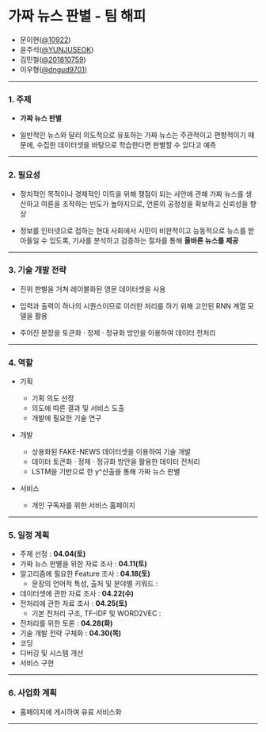 
# 가짜 뉴스 판별 - 팀 해피
- 문이현([@10922](https://github.com/10922))
- 윤주석([@YUNJUSEOK](https://github.com/YUNJUSEOK))
- 김민철([@201810759](https://github.com/201810759))
- 이우형([@dngud9701](https://github.com/dngud9701))
 
---

### 1. 주제
- __가짜 뉴스 판별__

- 일반적인 뉴스와 달리 의도적으로 유포하는 가짜 뉴스는 주관적이고 편향적이기 때문에, 수집한 데이터셋을 바탕으로 학습한다면 판별할 수 있다고 예측

---

### 2. 필요성

- 정치적인 목적이나 경제적인 이득을 위해 쟁점이 되는 사안에 관해 가짜 뉴스를 생산하고 여론을 조작하는 빈도가 높아지므로, 언론의 공정성을 확보하고 신뢰성을 향상

- 정보를 인터넷으로 접하는 현대 사회에서 시민이 비판적이고 능동적으로 뉴스를 받아들일 수 있도록, 기사를 분석하고 검증하는 절차를 통해 __올바른 뉴스를 제공__

---

### 3. 기술 개발 전략

- 진위 판별을 거쳐 레이블화된 영문 데이터셋을 사용

- 입력과 출력이 하나의 시퀀스이므로 이러한 처리를 하기 위해 고안된 RNN 계열 모델을 활용

- 주어진 문장을 토큰화 · 정제 · 정규화 방안을 이용하여 데이터 전처리

---

### 4. 역할

- 기획

  - 기획 의도 선정
  - 의도에 따른 결과 및 서비스 도출
  - 개발에 필요한 기술 연구

- 개발 
  - 상용화된 FAKE-NEWS 데이터셋을 이용하여 기술 개발
  - 데이터 토큰화 · 정제 · 정규화 방안을 활용한 데이터 전처리
  - LSTM을 기반으로 한 y^산출을 통해 가짜 뉴스 판별
 

- 서비스 
   - 개인 구독자를 위한 서비스 홈페이지

---

### 5. 일정 계획

- 주제 선정 : __04.04(토)__
- 가짜 뉴스 판별을 위한 자료 조사 : __04.11(토)__
- 알고리즘에 필요한 Feature 조사 : __04.18(토)__
  - 문장의 언어적 특성, 출처 및 분야별 키워드 : 
- 데이터셋에 관한 자료 조사 : __04.22(수)__
- 전처리에 관한 자료 조사 : __04.25(토)__
  - 기본 전처리 구조, TF-IDF 및 WORD2VEC : 
- 전처리를 위한 토론 : __04.28(화)__
- 기술 개발 전략 구체화 : __04.30(목)__
- 코딩
- 디버깅 및 시스템 개선
- 서비스 구현

---

### 6. 사업화 계획

- 홈페이지에 게시하여 유료 서비스화

---
